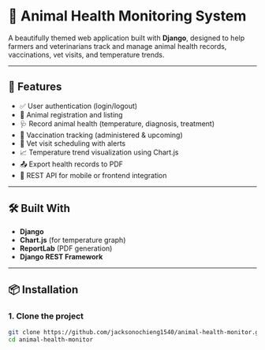 # 🐄 Animal Health Monitoring System

A beautifully themed web application built with **Django**, designed to help farmers and veterinarians track and manage animal health records, vaccinations, vet visits, and temperature trends.

---

## 🚀 Features

- ✅ User authentication (login/logout)
- 🐾 Animal registration and listing
- 🩺 Record animal health (temperature, diagnosis, treatment)
- 💉 Vaccination tracking (administered & upcoming)
- 📅 Vet visit scheduling with alerts
- 📈 Temperature trend visualization using Chart.js
- 📤 Export health records to PDF
- 📱 REST API for mobile or frontend integration

---

## 🛠️ Built With

- **Django**
- **Chart.js** (for temperature graph)
- **ReportLab** (PDF generation)
- **Django REST Framework**

---

## 📦 Installation

### 1. Clone the project

```bash
git clone https://github.com/jacksonochieng1540/animal-health-monitor.git
cd animal-health-monitor
